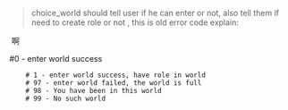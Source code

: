 > choice_world should tell user if he can enter or not, also tell them if need to create role or not , this is old error code explain:

​    啊



#0 - enter world success

		# 1 - enter world success, have role in world
		# 97 - enter world failed, the world is full
		# 98 - You have been in this world
		# 99 - No such world

